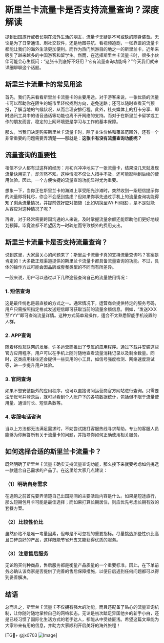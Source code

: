# 斯里兰卡流量卡是否支持流量查询？深度解读

提到出国旅行或者长期在海外生活的朋友，流量卡无疑是不可或缺的随身装备。无论是为了日常通讯、刷社交软件，还是地图导航、看视频追剧，一张靠谱的流量卡都能让我们的海外生活更加便利。而作为热门旅游目的地之一的斯里兰卡，近年来吸引了越来越多的中国游客和留学生。然而，在选择斯里兰卡流量卡时，很多小伙伴可能会心生疑问：“这张卡到底好不好用？它有流量查询功能吗？”今天我们就来详细聊聊这个话题。

## 斯里兰卡流量卡的常见用途

首先，我们先来看看斯里兰卡流量卡的主要用途。对于游客来说，一张优质的流量卡可以帮助你在陌生的城市里轻松找到方向，避免迷路；还可以随时查看天气预报，了解当地的气候状况，从而合理安排行程。此外，社交媒体上的打卡分享、即时通讯工具中的语音通话等功能也离不开网络的支持。而对于在斯里兰卡留学或工作的朋友而言，稳定的上网环境更是学习与工作的基本保障。

那么，当我们决定购买斯里兰卡流量卡时，除了关注价格和覆盖范围外，还有一个非常重要的问题需要弄清楚——那就是：**这张卡有没有流量查询功能呢？**

## 流量查询的重要性

相信不少人都有过这样的经历：月初兴冲冲地买了一张流量卡，结果没几天就发现流量快用完了，却浑然不知。这种情况不仅让人措手不及，还可能影响到后续的使用体验。因此，一个方便快捷的流量查询功能显得尤为重要。

想象一下，当你正在斯里兰卡的海滩上享受阳光沙滩时，突然收到一条短信提示你的流量即将耗尽，你会不会感到焦虑？但如果你事先通过手机上的流量查询功能得知了剩余流量情况，并提前做好应对措施（比如切换至Wi-Fi网络），是不是就能从容应对这种情况了呢？

再者，对于经常需要跨国沟通的人来说，及时掌握流量余额还能帮助他们更好地规划预算。毕竟谁都不希望因为一时疏忽而导致额外的费用支出。

## 斯里兰卡流量卡是否支持流量查询？

说到这里，大家最关心的问题来了：斯里兰卡流量卡真的支持流量查询吗？答案是肯定的！大多数正规渠道提供的斯里兰卡流量卡都具备流量查询的功能。不过，具体的操作方式可能会因品牌或套餐类型的不同而有所差异。

一般来说，用户可以通过以下几种途径查询自己的流量使用情况：

### 1. **短信查询**
这是最传统也是最直接的方式之一。通常情况下，运营商会提供特定的服务号码，用户只需按照指定格式发送短信即可获取当前的流量余额信息。例如，“发送XXX至YYY”即可查询流量详情。这种方式简单易操作，适合不太熟悉智能手机设置的人群。

### 2. **APP查询**
随着移动互联网的发展，许多运营商推出了专属的应用程序。通过下载并安装这些官方应用程序，用户可以在手机上随时随地查看流量消耗记录以及剩余数量。同时，这类应用往往还会提供一些实用的小工具，如信号强度检测、网络速度测试等，进一步提升用户体验。

### 3. **官网查询**
如果不想安装额外的应用程序，也可以直接访问运营商官方网站进行查询。只需要注册账号并登录后，就可以看到个人账户下的各项数据统计，包括但不限于流量使用量、通话时长、短信条数等。

### 4. **客服电话咨询**
当以上方法都无法满足需求时，不妨尝试拨打客服热线寻求帮助。专业的客服人员能够为你解答所有关于流量卡的问题，并指导你如何正确使用相关服务。

## 如何选择合适的斯里兰卡流量卡？

既然明确了斯里兰卡流量卡确实支持流量查询功能，那么接下来就要考虑如何挑选一款适合自己需求的产品了。在这里给大家几点建议：

### （1）明确自身需求
在选购之前首先要弄清楚自己出国期间的主要活动内容是什么。如果是短途旅行，那么短期包月卡可能是最佳选择；而如果打算长期居住，则应优先考虑长期有效的套餐方案。

### （2）比较性价比
虽然价格不是唯一考量因素，但却是不可忽视的重要指标。尽量挑选那些性价比高且口碑良好的产品，这样既能节省开支又能获得优质的服务。

### （3）注意售后服务
无论购买何种商品，售后服务都是衡量产品质量的一个重要标准。因此，在下单前务必确认该商家是否提供了完善的售后保障措施，以便日后遇到任何问题都可以得到妥善解决。

## 结语

总而言之，斯里兰卡流量卡不仅拥有强大的功能，而且还配备了贴心的流量查询机制，让你随时随地掌控自己的网络状态。无论是初次踏足异国他乡的新手小白，还是已经习惯了国际化生活方式的老手达人，都能从中受益匪浅。希望这篇文章能为大家带来有用的信息，并助力大家顺利开启美好的海外旅程！

[TG💪+ @jx0703 ![Image](https://github.com/user-attachments/assets/dbca1d08-cadb-493c-b0ec-ad6f7a83f270)]